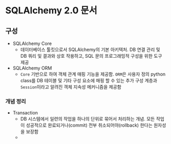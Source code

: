 # SQLAlchemy 2.0 문서
## 구성
 - SQLAlchemy Core
   - 데이터베이스 툴킷으로서 SQLAlchemy의 기본 아키텍처. DB 연결 관리 및 DB 쿼리 및 결과와 상호 작용하고, SQL 문의 프로그래밍적 구성을 위한 도구 제공 
 - SQLAlchemy ORM
   - `Core` 기반으로 하여 객체 관계 매핑 기능을 제공함. `ORM`은 사용자 정의 python class를 DB 테이블 및 기타 구성 요소에 매핑 할 수 있는 추가 구성 계층과 `Session`이라고 알려진 객체 지속성 메커니즘을 제공함

### 개념 정리
 - Transaction
   - DB 시스템에서 일련의 작업을 하나의 단위로 묶어서 처리하는 개념. 모든 작업이 성공적으로 완료되거나(commit) 전부 취소되어야(rollback) 한다는 원자성을 보장함
   - 